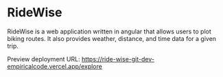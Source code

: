 # RideWise

RideWise is a web application written in angular that allows users to plot biking routes. It also provides weather, distance, and time data for a given trip.

Preview deployment URL: https://ride-wise-git-dev-empiricalcode.vercel.app/explore
